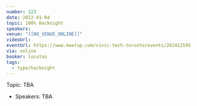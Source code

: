 ```yaml
---
number: 323
date: 2022-01-04
topic: 100% Hacknight
speakers: 
venue: "[[NO_VENUE_ONLINE]]"
videoUrl: 
eventUrl: https://www.meetup.com/civic-tech-toronto/events/282412595
via: online
booker: locutas
tags:
  - type/hacknight
---
```


Topic:
TBA

+ Speakers:
TBA
